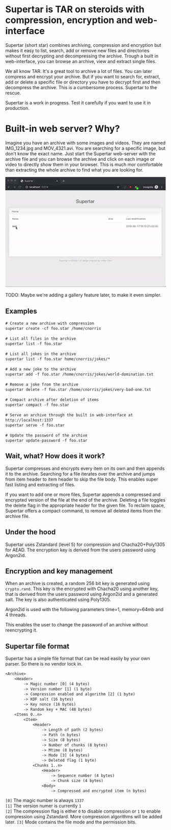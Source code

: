 # Supertar is TAR on steroids with compression, encryption and web-interface

Supertar (short star) combines archiving, compression and encryption but makes it easy to list, search, add or remove new files and directories without first decrypting and decompressing the archive. Trough a built in web-interface, you can browse an archive, view and extract single files.

We all know TAR. It's a great tool to archive a lot of files. You can later compress and encrypt your archive. But if you want to search for, extract, add or delete a specific file or directory you have to decrypt first and then decompress the archive. This is a cumbersome process. Supertar to the rescue.

Supertar is a work in progress. Test it carefully if you want to use it in production.

# Built-in web server? Why?

Imagine you have an archive with some images and videos. They are named IMG_1234.jpg and MOV_4321.avi. You are searching for a specific image, but don't know the exact name. Just start the Supertar web-server with the archive file and you can browse the archive and click on each image or video to directly show them in your browser. This is much mor comfortable than extracting the whole archive to find what you are looking for.

![Supertar demo](images/demo.gif)

TODO: Maybe we're adding a gallery feature later, to make it even simpler.

## Examples

```
# Create a new archive with compression
supertar create -cf foo.star /home/cnorris

# List all files in the archive
supertar list -f foo.star

# List all jokes in the archive
supertar list -f foo.star home/cnorris/jokes/*

# Add a new joke to the archive
supertar add -f foo.star /home/cnorris/jokes/world-domination.txt

# Remove a joke from the archive
supertar delete -f foo.star /home/cnorris/jokes/very-bad-one.txt

# Compact archive after deletion of items
supertar compact -f foo.star

# Serve an archive through the built in web-interface at http://localhost:1337
supertar serve -f foo.star

# Update the password of the archive
supertar update-password -f foo.star
```

## Wait, what? How does it work?

Supertar compresses and encrypts every item on its own and then appends it to the archive. Searching for a file iterates over the archive and jumps from item header to item header to skip the file body. This enables super fast listing and extracting of files. 

If you want to add one or more files, Supertar appends a compressed and encrypted version of the file at the end of the archive.
Deleting a file toggles the delete flag in the appropriate header for the given file. To reclaim space, Supertar offers a compact command, to remove all deleted items from the archive file.

## Under the hood

Supertar uses Zstandard (level 5) for compression and Chacha20+Poly1305 for AEAD. The encryption key is derived from the users password using Argon2id.

## Encryption and key management

When an archive is created, a random 256 bit key is generated using `crypto.rand`. This key is the encrypted with Chacha20 using another key, that is derived from the users password using Argon2id and a generated salt. The key is also authenticated using Poly1305.

Argon2id is used with the following parameters time=1, memory=64mb and 4 threads. 

This enables the user to change the password of an archive without reencrypting it.

## Supertar file format

Supertar has a simple file format that can be read easily by your own parser. So there is no vendor lock in.

```
<Archive>
    <Header>
        -> Magic number [0] (4 bytes)
        -> Version number [1] (1 byte)
        -> Compression enabled and algorithm [2] (1 byte)
        -> KDF salt (16 bytes)
        -> Key nonce (16 bytes)
        -> Random key + MAC (48 bytes)
    <Items 0..n>
        <Item>
            <Header>
                -> Length of path (2 bytes)
                -> Path (n bytes)
                -> Size (8 bytes)
                -> Number of chunks (8 bytes)
                -> Mtime (8 bytes)
                -> Mode [3] (4 bytes)
                -> Deleted flag (1 byte)
            <Chunks 1..n>
                <Header>
                    -> Sequence number (4 bytes)
                    -> Chunk size (4 bytes)
                <Body>
                    -> Compressed and encrypted item (n bytes)
```

`[0]` The magic number is always `1337`  
`[1]` The version numer is currently `1`  
`[2]` The compression flag is either `0` to disable compression or `1` to enable compression using Zstandard. More compression algorithms will be added later.
`[3]` Mode contains the file mode and the permission bits.